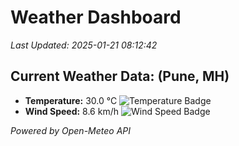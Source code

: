 
# Weather Dashboard

_Last Updated: 2025-01-21 08:12:42_

## Current Weather Data: (Pune, MH)
- **Temperature:** 30.0 °C ![Temperature Badge](https://img.shields.io/badge/Temperature-Medium%20Temp-green)
- **Wind Speed:** 8.6 km/h ![Wind Speed Badge](https://img.shields.io/badge/Wind%20Speed-Low%20Wind-blue)

*Powered by Open-Meteo API*
